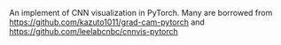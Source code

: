 An implement of CNN visualization in PyTorch.
Many are borrowed from 
https://github.com/kazuto1011/grad-cam-pytorch 
and 
https://github.com/leelabcnbc/cnnvis-pytorch
